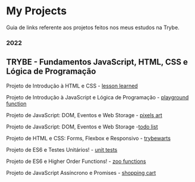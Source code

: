 # My Projects

Guia de links referente aos projetos feitos nos meus estudos na Trybe.

### 2022

## TRYBE - Fundamentos JavaScript, HTML, CSS e Lógica de Programação

Projeto de Introdução à HTML e CSS - [lesson learned](https://github.com/hsbicalho/Project-Lessons-learned)

Projeto de Introdução à JavaScript e Lógica de Programação - [playground function](https://github.com/hsbicalho/Playground-Functions)

Projeto de JavaScript: DOM, Eventos e Web Storage - [pixels art](https://github.com/hsbicalho/Pixel-Art)

Projeto de JavaScript: DOM, Eventos e Web Storage -[todo list](https://github.com/hsbicalho/To-do-List)

Projeto de HTML e CSS: Forms, Flexbox e Responsivo - [trybewarts](https://github.com/hsbicalho/Trybewarts)

Projeto de ES6 e Testes Unitários! - [unit tests](https://github.com/hsbicalho/js-unit-tests)

Projeto de ES6 e Higher Order Functions! - [zoo functions](https://github.com/hsbicalho/Zoo-Functions)

Projeto de JavaScript Assíncrono e Promises - [shopping cart](https://github.com/hsbicalho/Shopping-Cart)

